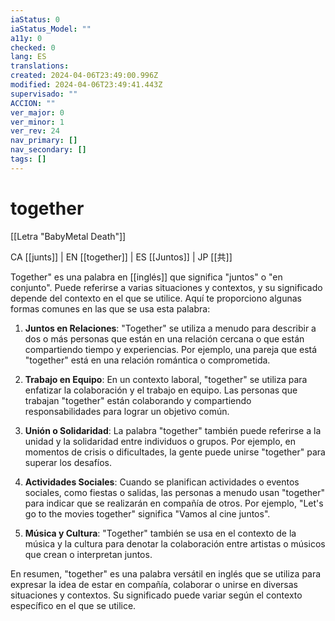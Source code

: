 ```yaml
---
iaStatus: 0
iaStatus_Model: ""
a11y: 0
checked: 0
lang: ES
translations: 
created: 2024-04-06T23:49:00.996Z
modified: 2024-04-06T23:49:41.443Z
supervisado: ""
ACCION: ""
ver_major: 0
ver_minor: 1
ver_rev: 24
nav_primary: []
nav_secondary: []
tags: []
---
```

# together

[[Letra "BabyMetal Death"]]

CA [[junts]] | EN [[together]] | ES [[Juntos]] | JP [[共]] 

Together" es una palabra en [[inglés]] que significa "juntos" o "en conjunto". Puede referirse a varias situaciones y contextos, y su significado depende del contexto en el que se utilice. Aquí te proporciono algunas formas comunes en las que se usa esta palabra:

1. **Juntos en Relaciones**: "Together" se utiliza a menudo para describir a dos o más personas que están en una relación cercana o que están compartiendo tiempo y experiencias. Por ejemplo, una pareja que está "together" está en una relación romántica o comprometida.
    
2. **Trabajo en Equipo**: En un contexto laboral, "together" se utiliza para enfatizar la colaboración y el trabajo en equipo. Las personas que trabajan "together" están colaborando y compartiendo responsabilidades para lograr un objetivo común.
    
3. **Unión o Solidaridad**: La palabra "together" también puede referirse a la unidad y la solidaridad entre individuos o grupos. Por ejemplo, en momentos de crisis o dificultades, la gente puede unirse "together" para superar los desafíos.
    
4. **Actividades Sociales**: Cuando se planifican actividades o eventos sociales, como fiestas o salidas, las personas a menudo usan "together" para indicar que se realizarán en compañía de otros. Por ejemplo, "Let's go to the movies together" significa "Vamos al cine juntos".
    
5. **Música y Cultura**: "Together" también se usa en el contexto de la música y la cultura para denotar la colaboración entre artistas o músicos que crean o interpretan juntos.
    

En resumen, "together" es una palabra versátil en inglés que se utiliza para expresar la idea de estar en compañía, colaborar o unirse en diversas situaciones y contextos. Su significado puede variar según el contexto específico en el que se utilice.